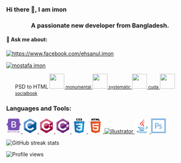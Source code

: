 ### Hi there 👋, I am imon
<h3 align="center">A passionate new developer from Bangladesh.</h3>
<p align="left">
  <h4> 💬 Ask me about:</h4>
 <a href="https://www.facebook.com/ehsanul.imon/" target="blank"><img align="center" src="https://raw.githubusercontent.com/rahuldkjain/github-profile-readme-generator/master/src/images/icons/Social/facebook.svg" alt="https://www.facebook.com/ehsanul.imon" height="30" width="40" /></a>
    
<a href="https://www.linkedin.com/in/mostafa-imon-7713051b6/" target="blank"><img align="center" src="https://raw.githubusercontent.com/rahuldkjain/github-profile-readme-generator/master/src/images/icons/Social/linked-in-alt.svg" alt="mostafa imon" height="30" width="40" /></a>
    
   
</p> 

 <a  >
 <a >
   <ul> <span> PSD to HTML</span> <a href="https://monumental94percent-amonweb.netlify.app/"  target="blank" > <img src="https://cdn.worldvectorlogo.com/logos/netlify.svg" width="40" height="40"><small>  monumental</small> </a>
  <a href="https://systematic-amonweb.netlify.app/"  target="blank" > <img src="https://cdn.worldvectorlogo.com/logos/netlify.svg" width="40" height="40"><small>  systematic</small> </a>
  <a href="https://amonweb-cudasinglepageportfolio90percent.netlify.app/"  target="blank" > <img src="https://cdn.worldvectorlogo.com/logos/netlify.svg" width="40" height="40"><small> cuda</small> </a>
  <a href="https://socialbook-amonweb.netlify.app/"  target="blank" > <img src="https://cdn.worldvectorlogo.com/logos/netlify.svg" width="40" height="40"><small> socialbook</small> </a>
  
  
</ul>


<h3 align="left">Languages and Tools:</h3>
<p align="left"> <a href="https://getbootstrap.com" target="_blank"> <img src="https://raw.githubusercontent.com/devicons/devicon/master/icons/bootstrap/bootstrap-plain-wordmark.svg" alt="bootstrap" width="40" height="40"/> </a> <a href="https://www.cprogramming.com/" target="_blank"> <img src="https://raw.githubusercontent.com/devicons/devicon/master/icons/c/c-original.svg" alt="c" width="40" height="40"/> </a> <a href="https://www.w3schools.com/cpp/" target="_blank"> <img src="https://raw.githubusercontent.com/devicons/devicon/master/icons/cplusplus/cplusplus-original.svg" alt="cplusplus" width="40" height="40"/> </a> <a href="https://www.w3schools.com/cs/" target="_blank"> <img src="https://raw.githubusercontent.com/devicons/devicon/master/icons/csharp/csharp-original.svg" alt="csharp" width="40" height="40"/> </a> <a href="https://www.w3schools.com/css/" target="_blank"> <img src="https://raw.githubusercontent.com/devicons/devicon/master/icons/css3/css3-original-wordmark.svg" alt="css3" width="40" height="40"/> </a> <a href="https://www.w3.org/html/" target="_blank"> <img src="https://raw.githubusercontent.com/devicons/devicon/master/icons/html5/html5-original-wordmark.svg" alt="html5" width="40" height="40"/> </a> <a href="https://www.adobe.com/in/products/illustrator.html" target="_blank"> <img src="https://www.vectorlogo.zone/logos/adobe_illustrator/adobe_illustrator-icon.svg" alt="illustrator" width="40" height="40"/> </a> <a href="https://www.java.com" target="_blank"> <img src="https://raw.githubusercontent.com/devicons/devicon/master/icons/java/java-original.svg" alt="java" width="40" height="40"/> </a> <a href="https://www.photoshop.com/en" target="_blank"> <img src="https://raw.githubusercontent.com/devicons/devicon/master/icons/photoshop/photoshop-line.svg" alt="photoshop" width="40" height="40"/> </a> </p>

![GitHub streak stats](https://github-readme-streak-stats.herokuapp.com/?user=ehsanulimon)  

![Profile views](https://gpvc.arturio.dev/ehsanulimon)  

